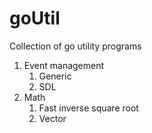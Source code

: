 # goUtil
Collection of go utility programs

1. Event management
    1. Generic
    2. SDL
2. Math
    1. Fast inverse square root
    2. Vector
